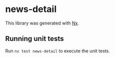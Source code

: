 # news-detail

This library was generated with [Nx](https://nx.dev).

## Running unit tests

Run `nx test news-detail` to execute the unit tests.
